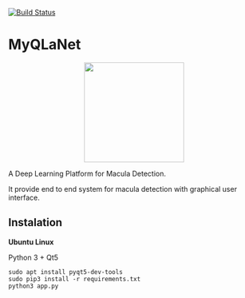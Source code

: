 [![Build Status](https://travis-ci.com/reshalfahsi/nightowl_ws.svg)](https://travis-ci.org/reshalfahsi/nightowl_ws)
# MyQLaNet

<div align="center">
  <img src="https://i.ibb.co/K0qkr9g/MyQLaNet.png" width = 200>
</div>

A Deep Learning Platform for Macula Detection.

It provide end to end system for macula detection with graphical user interface.

## Instalation

**Ubuntu Linux**

Python 3 + Qt5

~~~
sudo apt install pyqt5-dev-tools
sudo pip3 install -r requirements.txt
python3 app.py
~~~
